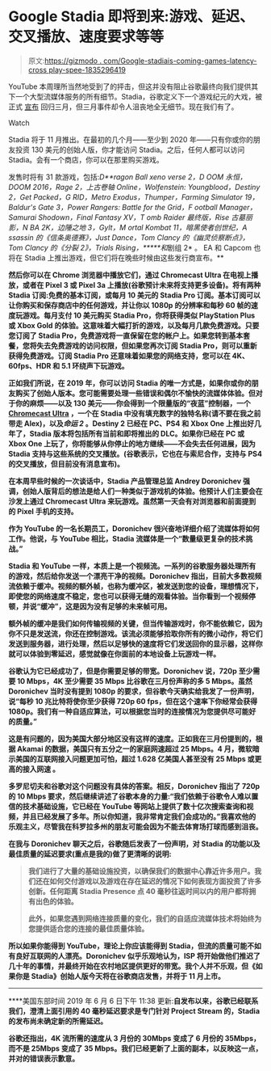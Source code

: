 # Google Stadia 即将到来:游戏、延迟、交叉播放、速度要求等等

> 原文:[https://gizmodo . com/Google-stadiais-coming-games-latency-cross play-spee-1835296419](https://gizmodo.com/google-stadiais-coming-games-latency-crossplay-spee-1835296419)

YouTube 本周理所当然地受到了的抨击，但这并没有阻止谷歌最终向我们提供其下一个大型流媒体服务的所有细节。Stadia，谷歌定义下一个游戏纪元的大戏，被正式 [宣布](https://gizmodo.com/all-the-detail-about-stadia-googles-huge-bet-on-the-fu-1833410886) 回归三月，但三月事件却令人沮丧地全无细节。现在我们有了。

Watch

Stadia 将于 11 月推出。在最初的几个月——至少到 2020 年——只有你或你的朋友投资 130 美元的创始人版，你才能访问 Stadia。之后，任何人都可以访问 Stadia。会有一个商店，你可以在那里购买游戏。

发售时将有 31 款游戏，包括:*D**ragon Ball xeno verse 2，D OOM 永恒，DOOM 2016，Rage 2，上古卷轴 Online，Wolfenstein: Youngblood，Destiny 2，Get Packed，G RID，Metro Exodus，Thumper，Farming Simulator 19，Baldur's Gate 3，Power Rangers: Battle for the Grid，F ootball Manager，Samurai Shodown，Final Fantasy XV，T omb Raider 最终版，Rise 古墓丽影，N BA 2K，边陲之地 3，Gylt，M ortal Kombat 11，暗黑使者创世纪，A ssassin 的《信条奥德赛》，Just Dance，Tom Clancy 的《幽灵侦察断点》，Tom Clancy 的《分裂 2》，Trials Rising，*****和*剧组 2* 。 EA 和 Capcom 也将在 Stadia 上推出游戏，但它们将在晚些时候由这些发行商宣布。**

**然后你可以在 Chrome 浏览器中播放它们，通过 Chromecast Ultra 在电视上播放，或者在 Pixel 3 或 Pixel 3a 上播放(谷歌预计未来将支持更多设备)。将有两种 Stadia 订阅:免费的基本订阅，或每月 10 美元的 Stadia Pro 订阅。基本订阅可以让你购买和保存商店中的任何游戏，并让你以 1080p 的分辨率和每秒 60 帧的速度玩游戏。每月支付 10 美元购买 Stadia Pro，你将获得类似 PlayStation Plus 或 Xbox Gold 的体验。这意味着大幅打折的游戏，以及每月几款免费游戏。只要您订阅了 Stadia Pro，免费游戏将一直保留在您的帐户上。如果您转到基本套餐，您将失去免费游戏的访问权限，但如果您再次订阅 Stadia Pro，则可以重新获得免费游戏。订阅 Stadia Pro 还意味着如果您的网络支持，您可以在 4K、60fps、HDR 和 5.1 环绕声下玩游戏。**

**正如我们所说，在 2019 年，你可以访问 Stadia 的唯一方式是，如果你或你的朋友购买了创始人版本。您可能需要处理一些错误和偶尔不愉快的流媒体体验。但对于你的麻烦——以及 130 美元——你会得到一个限量版的“夜蓝”控制器，一个 [Chromecast Ultra](https://gizmodo.com/the-chromecast-ultra-is-impressively-terrific-at-a-rock-1788752069) ，一个在 Stadia 中没有填充数字的独特名称(请不要在我之前带走 Alex)，以及*命运 2* 。Destiny 2 已经在 PC、PS4 和 Xbox One 上推出好几年了，Stadia 版本将包括所有当前和即将推出的 DLC。如果你已经在 PC 或 Xbox One 上玩了，你将能够从你停止的地方继续——不会失去任何进展，因为 Stadia 支持与这些系统的交叉播放。(谷歌表示，它也在与索尼合作，支持与 PS4 的交叉播放，但目前没有消息宣布)。** 

**在本周早些时候的一次谈话中，Stadia 产品管理总监 Andrey Doronichev 强调，创始人版背后的想法是给人们一种类似于游戏机的体验。他预计人们主要会在沙发上通过 Chromecast Ultra 来玩游戏。虽然第一天会有对浏览器和前面提到的 Pixel 手机的支持。**

**作为 YouTube 的一名长期员工，Doronichev 很兴奋地详细介绍了流媒体将如何工作。他说，与 YouTube 相比，Stadia 流媒体是一个“数量级更复杂的技术挑战。”**

**Stadia 和 YouTube 一样，本质上是一个视频流。一系列的谷歌服务器处理所有的游戏，然后给你发送一个漂亮干净的视频。Doronichev 指出，目前大多数视频流依赖于缓冲。视频的额外帧，也称为缓冲区，被发送到您的设备，理想情况下，即使您的网络速度不稳定，您也可以获得无缝的观看体验。当你看到一个视频停顿，并说“缓冲”，这是因为没有足够的未来帧可用。**

**额外帧的缓冲是我们如何传输视频的关键，但当传输游戏时，你不能依赖它，因为你不只是发送流，你还在控制游戏。该流必须能够拾取你所有的微小动作，将它们发送到服务器，进行处理，然后以足够快的速度将它们发送回你的显示器，这样你就可以体验到零延迟，感觉就像在你面前的本地设备上玩游戏一样。**

**谷歌认为它已经成功了，但是你需要足够的带宽。Doronichev 说，720p 至少需要 10 Mbps，4K 至少需要 35 Mbps 比谷歌在三月份声称的多 5 Mbps。虽然 Doronichev 当时没有提到 1080p 的要求，但谷歌今天确实给我发了一份声明，说“每秒 10 兆比特将使你至少获得 720p 60 fps，但在这个速率下你经常会获得 1080p。我们有一种自适应算法，可以根据您当时的连接情况为您提供尽可能好的质量。”**

**这是有问题的，因为美国大部分地区没有这样的速度。正如我在三月份提到的，根据 Akamai 的数据，美国只有五分之一的家庭网速超过 25 Mbps。4 月，微软暗示美国的互联网接入问题更加可怕，超过 1.628 亿美国人甚至没有 25 Mbps 或更高的接入网速 。**

**多罗尼切夫和谷歌对这个问题没有具体的答案。相反，Doronichev 指出了 720p 的 10 Mbps 要求，然后继续讲述了谷歌本身的力量:“我们依赖于谷歌令人难以置信的技术基础设施，它已经在 YouTube 等网站上提供了数十亿次搜索查询和视频，并且已经发展了多年。所以你知道，我非常肯定我们会成功的。”我喜欢他的乐观主义，尽管我在科罗拉多州的朋友可能会因为不能去体育场打球而感到沮丧。**

**在我与 Doronichev 聊天之后，谷歌随后发表了一份声明，对 Stadia 的功能以及最佳质量的延迟要求(重点是我的)做了更清晰的说明:**

> **我们进行了大量的基础设施投资，以确保我们的数据中心靠近许多用户。我们还在如何交付游戏以及游戏在存在延迟的情况下如何表现方面投资了许多创新。**任何距离 Stadia Presence 点 40 毫秒往返时间以内的用户都将拥有出色的体验。****
> 
> **此外，如果您遇到网络连接质量的变化，我们的自适应流媒体技术将始终为您提供适合您的连接的最佳质量体验。**

**所以如果你能得到 YouTube，理论上你应该能得到 Stadia，但流的质量可能不如有良好互联网的人漂亮。Doronichev 似乎乐观地认为，ISP 将开始做他们推迟了几十年的事情，并最终开始在农村地区提供更好的带宽。我个人并不乐观，但《如果你是 Stadia》创始人版今天将在谷歌商店发售，并将于 11 月上市。**

* * *

****美国东部时间 2019 年 6 月 6 日下午 11:38 更新:**自发布以来，谷歌已经联系我们，澄清上面引用的 40 毫秒延迟要求是专门针对 Project Stream 的，Stadia 的发布尚未确定新的所需延迟。** 

**谷歌还指出，4K 流所需的速度从 3 月份的 30Mbps 变成了 6 月份的 35Mbps，而不是 25Mbps 变成了 35 Mbps。我们已经更新了上面的副本，以反映这一点，并对的错误表示歉意。**